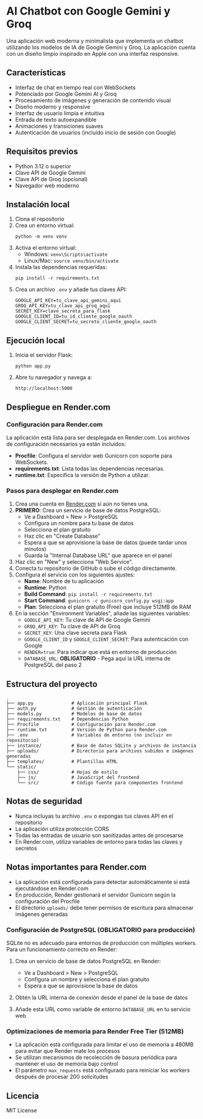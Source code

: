 # AI Chatbot con Google Gemini y Groq

Una aplicación web moderna y minimalista que implementa un chatbot utilizando los modelos de IA de Google Gemini y Groq. La aplicación cuenta con un diseño limpio inspirado en Apple con una interfaz responsive.

## Características

- Interfaz de chat en tiempo real con WebSockets
- Potenciado por Google Gemini AI y Groq
- Procesamiento de imágenes y generación de contenido visual
- Diseño moderno y responsive
- Interfaz de usuario limpia e intuitiva
- Entrada de texto autoexpandible
- Animaciones y transiciones suaves
- Autenticación de usuarios (incluido inicio de sesión con Google)

## Requisitos previos

- Python 3.12 o superior
- Clave API de Google Gemini
- Clave API de Groq (opcional)
- Navegador web moderno

## Instalación local

1. Clona el repositorio
2. Crea un entorno virtual:
   ```
   python -m venv venv
   ```
3. Activa el entorno virtual:
   - Windows: `venv\Scripts\activate`
   - Linux/Mac: `source venv/bin/activate`
4. Instala las dependencias requeridas:
   ```
   pip install -r requirements.txt
   ```
5. Crea un archivo `.env` y añade tus claves API:
   ```
   GOOGLE_API_KEY=tu_clave_api_gemini_aquí
   GROQ_API_KEY=tu_clave_api_groq_aquí
   SECRET_KEY=clave_secreta_para_flask
   GOOGLE_CLIENT_ID=tu_id_cliente_google_oauth
   GOOGLE_CLIENT_SECRET=tu_secreto_cliente_google_oauth
   ```

## Ejecución local

1. Inicia el servidor Flask:
   ```
   python app.py
   ```
2. Abre tu navegador y navega a:
   ```
   http://localhost:5000
   ```

## Despliegue en Render.com

### Configuración para Render.com

La aplicación está lista para ser desplegada en Render.com. Los archivos de configuración necesarios ya están incluidos:

- **Procfile**: Configura el servidor web Gunicorn con soporte para WebSockets.
- **requirements.txt**: Lista todas las dependencias necesarias.
- **runtime.txt**: Especifica la versión de Python a utilizar.

### Pasos para desplegar en Render.com

1. Crea una cuenta en [Render.com](https://render.com) si aún no tienes una.
2. **PRIMERO**: Crea un servicio de base de datos PostgreSQL:
   - Ve a Dashboard > New > PostgreSQL
   - Configura un nombre para tu base de datos
   - Selecciona el plan gratuito
   - Haz clic en "Create Database"
   - Espera a que se aprovisione la base de datos (puede tardar unos minutos)
   - Guarda la "Internal Database URL" que aparece en el panel
3. Haz clic en "New" y selecciona "Web Service".
4. Conecta tu repositorio de GitHub o sube el código directamente.
5. Configura el servicio con los siguientes ajustes:
   - **Name**: Nombre de tu aplicación
   - **Runtime**: Python
   - **Build Command**: `pip install -r requirements.txt`
   - **Start Command**: `gunicorn -c gunicorn_config.py wsgi:app`
   - **Plan**: Selecciona el plan gratuito (Free) que incluye 512MB de RAM
6. En la sección "Environment Variables", añade las siguientes variables:
   - `GOOGLE_API_KEY`: Tu clave de API de Google Gemini
   - `GROQ_API_KEY`: Tu clave de API de Groq
   - `SECRET_KEY`: Una clave secreta para Flask
   - `GOOGLE_CLIENT_ID` y `GOOGLE_CLIENT_SECRET`: Para autenticación con Google
   - `RENDER=true`: Para indicar que está en entorno de producción
   - `DATABASE_URL`: **OBLIGATORIO** - Pega aquí la URL interna de PostgreSQL del paso 2

## Estructura del proyecto

```
.
├── app.py              # Aplicación principal Flask
├── auth.py             # Gestión de autenticación
├── models.py           # Modelos de base de datos
├── requirements.txt    # Dependencias Python
├── Procfile            # Configuración para Render.com
├── runtime.txt         # Versión de Python para Render.com
├── .env                # Variables de entorno (no incluir en repositorio)
├── instance/           # Base de datos SQLite y archivos de instancia
├── uploads/            # Directorio para archivos subidos e imágenes generadas
├── templates/          # Plantillas HTML
└── static/
    ├── css/            # Hojas de estilo
    ├── js/             # JavaScript del frontend
    └── src/            # Código fuente para componentes frontend
```

## Notas de seguridad

- Nunca incluyas tu archivo `.env` o expongas tus claves API en el repositorio
- La aplicación utiliza protección CORS
- Todas las entradas de usuario son sanitizadas antes de procesarse
- En Render.com, utiliza variables de entorno para todas las claves y secretos

## Notas importantes para Render.com

- La aplicación está configurada para detectar automáticamente si está ejecutándose en Render.com
- En producción, Render gestionará el servidor Gunicorn según la configuración del Procfile
- El directorio `uploads/` debe tener permisos de escritura para almacenar imágenes generadas

### Configuración de PostgreSQL (OBLIGATORIO para producción)

SQLite no es adecuado para entornos de producción con múltiples workers. Para un funcionamiento correcto en Render:

1. Crea un servicio de base de datos PostgreSQL en Render:
   - Ve a Dashboard > New > PostgreSQL
   - Configura un nombre y selecciona el plan gratuito
   - Espera a que se aprovisione la base de datos

2. Obtén la URL interna de conexión desde el panel de la base de datos

3. Añade esta URL como variable de entorno `DATABASE_URL` en tu servicio web

### Optimizaciones de memoria para Render Free Tier (512MB)

- La aplicación está configurada para limitar el uso de memoria a 480MB para evitar que Render mate los procesos
- Se utilizan mecanismos de recolección de basura periódica para mantener el uso de memoria bajo control
- El parámetro `max_requests` está configurado para reiniciar los workers después de procesar 200 solicitudes

## Licencia

MIT License
